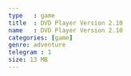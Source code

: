 ```yaml
---
type   : game
title  : DVD Player Version 2.10
name   : DVD Player Version 2.10
categories: [game]
genre: adventure
telegram : 1
size: 13 MB
---
```



